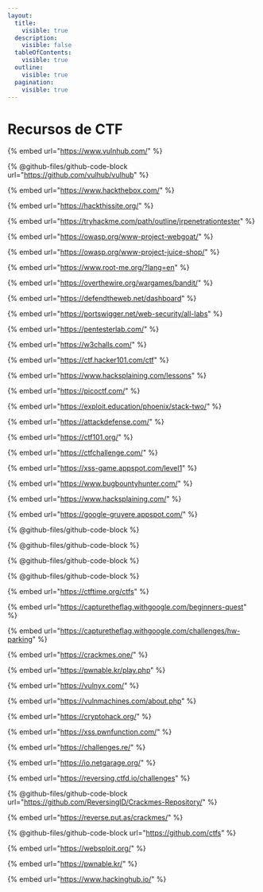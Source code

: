 ```yaml
---
layout:
  title:
    visible: true
  description:
    visible: false
  tableOfContents:
    visible: true
  outline:
    visible: true
  pagination:
    visible: true
---
```


# Recursos de CTF



{% embed url="https://www.vulnhub.com/" %}

{% @github-files/github-code-block url="https://github.com/vulhub/vulhub" %}

{% embed url="https://www.hackthebox.com/" %}

{% embed url="https://hackthissite.org/" %}

{% embed url="https://tryhackme.com/path/outline/jrpenetrationtester" %}

{% embed url="https://owasp.org/www-project-webgoat/" %}

{% embed url="https://owasp.org/www-project-juice-shop/" %}

{% embed url="https://www.root-me.org/?lang=en" %}

{% embed url="https://overthewire.org/wargames/bandit/" %}

{% embed url="https://defendtheweb.net/dashboard" %}

{% embed url="https://portswigger.net/web-security/all-labs" %}

{% embed url="https://pentesterlab.com/" %}

{% embed url="https://w3challs.com/" %}

{% embed url="https://ctf.hacker101.com/ctf" %}

{% embed url="https://www.hacksplaining.com/lessons" %}

{% embed url="https://picoctf.com/" %}

{% embed url="https://exploit.education/phoenix/stack-two/" %}

{% embed url="https://attackdefense.com/" %}

{% embed url="https://ctf101.org/" %}

{% embed url="https://ctfchallenge.com/" %}

{% embed url="https://xss-game.appspot.com/level1" %}

{% embed url="https://www.bugbountyhunter.com/" %}

{% embed url="https://www.hacksplaining.com/" %}

{% embed url="https://google-gruyere.appspot.com/" %}

{% @github-files/github-code-block %}

{% @github-files/github-code-block %}

{% @github-files/github-code-block %}

{% @github-files/github-code-block %}

{% embed url="https://ctftime.org/ctfs" %}

{% embed url="https://capturetheflag.withgoogle.com/beginners-quest" %}

{% embed url="https://capturetheflag.withgoogle.com/challenges/hw-parking" %}

{% embed url="https://crackmes.one/" %}

{% embed url="https://pwnable.kr/play.php" %}

{% embed url="https://vulnyx.com/" %}

{% embed url="https://vulnmachines.com/about.php" %}

{% embed url="https://cryptohack.org/" %}

{% embed url="https://xss.pwnfunction.com/" %}

{% embed url="https://challenges.re/" %}

{% embed url="https://io.netgarage.org/" %}

{% embed url="https://reversing.ctfd.io/challenges" %}

{% @github-files/github-code-block url="https://github.com/ReversingID/Crackmes-Repository/" %}

{% embed url="https://reverse.put.as/crackmes/" %}

{% @github-files/github-code-block url="https://github.com/ctfs" %}

{% embed url="https://websploit.org/" %}

{% embed url="https://pwnable.kr/" %}

{% embed url="https://www.hackinghub.io/" %}
